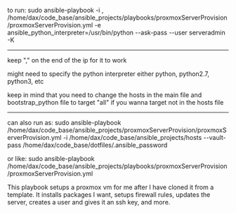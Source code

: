 to run:
sudo ansible-playbook -i <ip of new server with username and password setup>, /home/dax/code_base/ansible_projects/playbooks/proxmoxServerProvision/proxmoxServerProvision.yml -e ansible_python_interpreter=/usr/bin/python --ask-pass --user serveradmin -K

***
keep "," on the end of the ip for it to work

might need to specify the python interpreter either python, python2.7, python3, etc

keep in mind that you need to change the hosts in the main file and bootstrap_python file to target "all" if you wanna target not in the hosts file
***

can also run as:
sudo ansible-playbook /home/dax/code_base/ansible_projects/proxmoxServerProvision/proxmoxServerProvision.yml -i /home/dax/code_base/ansible_projects/hosts --vault-pass /home/dax/code_base/dotfiles/.ansible_password

or like:
sudo ansible-playbook /home/dax/code_base/ansible_projects/playbooks/proxmoxServerProvision/proxmoxServerProvision.yml


This playbook setups a proxmox vm for me after I have cloned it from a template. It installs packages I want, setups firewall rules, updates the server, creates a user and gives it an ssh key, and more.
